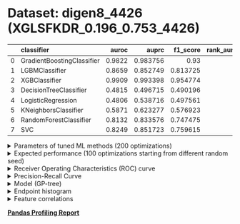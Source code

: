 # Dataset: digen8_4426 (XGLSFKDR_0.196_0.753_4426)

|    | classifier                 |   auroc |    auprc |   f1_score |   rank_auroc |   rank_auprc |   rank_f1 |
|---:|:---------------------------|--------:|---------:|-----------:|-------------:|-------------:|----------:|
|  0 | GradientBoostingClassifier |  0.9822 | 0.983756 |   0.93     |            2 |            2 |         2 |
|  1 | LGBMClassifier             |  0.8659 | 0.852749 |   0.813725 |            3 |            3 |         3 |
|  2 | XGBClassifier              |  0.9909 | 0.993398 |   0.954774 |            1 |            1 |         1 |
|  3 | DecisionTreeClassifier     |  0.4815 | 0.496715 |   0.490196 |            7 |            8 |         8 |
|  4 | LogisticRegression         |  0.4806 | 0.538716 |   0.497561 |            8 |            7 |         7 |
|  5 | KNeighborsClassifier       |  0.5871 | 0.623277 |   0.576923 |            6 |            6 |         6 |
|  6 | RandomForestClassifier     |  0.8132 | 0.833576 |   0.747475 |            5 |            5 |         5 |
|  7 | SVC                        |  0.8249 | 0.851723 |   0.759615 |            4 |            4 |         4 |


<details>
<summary>Parameters of tuned ML methods (200 optimizations)</summary>


```
GradientBoostingClassifier(learning_rate=0.6051963388547121, max_depth=10,
                           min_samples_leaf=59, n_iter_no_change=20,
                           random_state=4426, tol=1e-07,
                           validation_fraction=0.02)
LGBMClassifier(deterministic=True, force_row_wise=True, max_depth=10,
               metric='binary_logloss', n_estimators=96, n_jobs=1,
               num_leaves=1024, objective='binary', random_state=4426)
XGBClassifier(alpha=1.2456360378125861, base_score=0.5, booster='gbtree',
              colsample_bylevel=1, colsample_bynode=1, colsample_bytree=1,
              eta=0.16282657537320092, eval_metric='logloss', gamma=0.0,
              gpu_id=-1, importance_type='gain', interaction_constraints='',
              learning_rate=0.162826583, max_delta_step=0, max_depth=7,
              min_child_weight=1, missing=nan, monotone_constraints='()',
              n_estimators=88, n_jobs=1, nthread=1, num_parallel_tree=1,
              random_state=4426, reg_alpha=1.24563599,
              reg_lambda=12.442461714276437, scale_pos_weight=1, subsample=1,
              tree_method='exact', use_label_encoder=False,
              validate_parameters=1, ...)
DecisionTreeClassifier(criterion='entropy', max_depth=4, max_features='auto',
                       min_samples_leaf=18, min_samples_split=8,
                       random_state=4426)
LogisticRegression(C=0.00010119217763329698, random_state=4426, solver='sag')
KNeighborsClassifier(metric='euclidean', n_neighbors=8, weights='distance')
RandomForestClassifier(max_depth=10, max_features=None, min_samples_leaf=3,
                       min_samples_split=7, n_estimators=52, random_state=4426)
SVC(C=107.60551985222125, class_weight='balanced', gamma='auto', kernel='poly',
    probability=True, random_state=4426, tol=1.2919784474053641e-05)
```

</details>

<details>
<summary>Expected performance (100 optimizations starting from different random seed)</summary>
<img src='digen8_4426-box.svg' width=40% />
</details>

<details>
<summary>Receiver Operating Characteristics (ROC) curve</summary>
<img src='digen8_4426-roc.svg' width=40% />
</details>

<details>
<summary>Precision-Recall Curve</summary>
<img src='digen8_4426-prc.svg' width=40% />
</details>

<details>
<summary>Model (GP-tree)</summary>
<img src='digen8_4426-model.svg' height=10% />
</details>

<details>
<summary>Endpoint histogram</summary>
<img src='digen8_4426-endpoint.svg' width=40% />
</details>

<details>
<summary>Feature correlations</summary>
<img src='digen8_4426-corr.svg' width=40% />
</details>

[**Pandas Profiling Report**](https://epistasislab.github.io/digen/profile/digen8_4426.html)